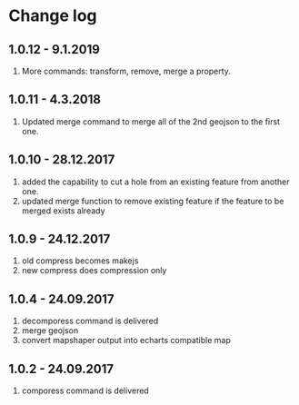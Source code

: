 # Change log

## 1.0.12 - 9.1.2019

1. More commands: transform, remove, merge a property.

## 1.0.11 - 4.3.2018

1. Updated merge command to merge all of the 2nd geojson to the first one.

## 1.0.10 - 28.12.2017

1. added the capability to cut a hole from an existing feature from another one.
2. updated merge function to remove existing feature if the feature to be
   merged exists already

## 1.0.9 - 24.12.2017

1. old compress becomes makejs
2. new compress does compression only

## 1.0.4 - 24.09.2017

1. decomporess command is delivered
2. merge geojson
3. convert mapshaper output into echarts compatible map

## 1.0.2 - 24.09.2017

1. comporess command is delivered
